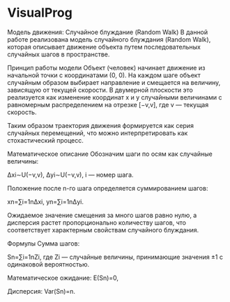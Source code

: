 # VisualProg
Модель движения: Случайное блуждание (Random Walk)
В данной работе реализована модель случайного блуждания (Random Walk), которая описывает движение объекта путем последовательных случайных шагов в пространстве.

Принцип работы модели
Объект (человек) начинает движение из начальной точки с координатами (0, 0). На каждом шаге объект случайным образом выбирает направление и смещается на величину, зависящую от текущей скорости. В двумерной плоскости это реализуется как изменение координат x и y случайными величинами с равномерным распределением на отрезке [−v,v], где v — текущая скорость.

Таким образом траектория движения формируется как серия случайных перемещений, что можно интерпретировать как стохастический процесс.

Математическое описание
Обозначим шаги по осям как случайные величины:

Δxi∼U(−v,v), Δyi∼U(−v,v), i — номер шага.

Положение после n-го шага определяется суммированием шагов:

xn=∑i=1nΔxi, yn=∑i=1nΔyi.

Ожидаемое значение смещения за много шагов равно нулю, а дисперсия растет пропорционально количеству шагов, что соответствует характерным свойствам случайного блуждания.

Формулы
Сумма шагов:

Sn=∑i=1nZi, где Zi  — случайные величины, принимающие значения ±1 с одинаковой вероятностью.

Математическое ожидание: E(Sn)=0,

Дисперсия: Var(Sn)=n.
